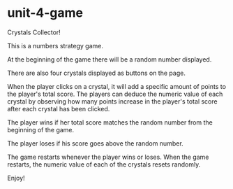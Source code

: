 # unit-4-game

Crystals Collector!


This is a numbers strategy game.

At the beginning of the game there will be a random number displayed.

There are also four crystals displayed as buttons on the page.

When the player clicks on a crystal, it will add a specific amount of points to the player's total score. The players can deduce the numeric value of each crystal by observing how many points increase in the player's total score after each crystal has been clicked.

The player wins if her total score matches the random number from the beginning of the game.

The player loses if his score goes above the random number.

The game restarts whenever the player wins or loses. When the game restarts, the numeric value of each of the crystals resets randomly.

Enjoy!